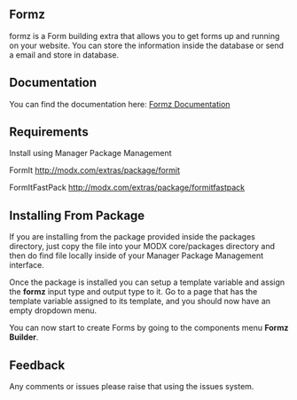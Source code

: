 ## Formz

formz is a Form building extra that allows you to get forms up and running on your website.
You can store the information inside the database or send a email and store in database.


## Documentation

You can find the documentation here: [Formz Documentation][formzdocs]

## Requirements

Install using Manager Package Management

FormIt <http://modx.com/extras/package/formit>

FormItFastPack <http://modx.com/extras/package/formitfastpack>

## Installing From Package

If you are installing from the package provided inside the packages directory, just copy the file into your
MODX core/packages directory and then do find file locally inside of your Manager Package Management interface.

Once the package is installed you can setup a template variable and assign the __formz__ input type and output type to it.
Go to a page that has the template variable assigned to its template, and you should now have an empty dropdown menu.

You can now start to create Forms by going to the components menu __Formz Builder__.

## Feedback
Any comments or issues please raise that using the issues system.

[formzdocs]: http://silentworks.github.io/formz/